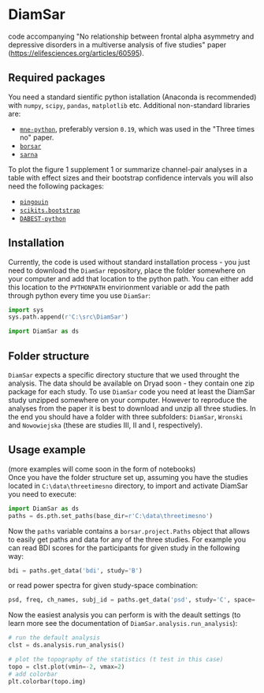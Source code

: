 # DiamSar
code accompanying "No relationship between frontal alpha asymmetry and depressive disorders in a multiverse analysis of five studies" paper (https://elifesciences.org/articles/60595).

## Required packages
You need a standard sientific python istallation (Anaconda is recommended) with `numpy`, `scipy`, `pandas`, `matplotlib` etc. Additional non-standard libraries are:
* [`mne-python`](https://github.com/mne-tools/mne-python), preferably version `0.19`, which was used in the "Three times no" paper.
* [`borsar`](https://github.com/mmagnuski/borsar)
* [`sarna`](https://github.com/mmagnuski/sarna)

To plot the figure 1 supplement 1 or summarize channel-pair analyses in a table with effect sizes and their bootstrap confidence intervals you will also need the following packages:
* [`pingouin`](https://github.com/raphaelvallat/pingouin)
* [`scikits.bootstrap`](https://github.com/cgevans/scikits-bootstrap)
* [`DABEST-python`](https://github.com/ACCLAB/DABEST-python)

## Installation
Currently, the code is used without standard installation process - you just need to download the `DiamSar` repository, place the folder somewhere on your computer and add that location to the python path.
You can either add this location to the `PYTHONPATH` envirionment variable or add the path through python every time you use `DiamSar`:
```python
import sys
sys.path.append(r'C:\src\DiamSar')

import DiamSar as ds
```

## Folder structure
`DiamSar` expects a specific directory stucture that we used throught the analysis. The data should be available on Dryad soon - they contain one zip package for each study. To use `DiamSar` code you need at least the DiamSar study unzipped somewhere on your computer. However to reproduce the analyses from the paper it is best to download and unzip all  three studies.  In the end you should have a folder with three subfolders: `DiamSar`, `Wronski` and `Nowowiejska` (these are studies III, II and I, respectively).

## Usage example
(more examples will come soon in the form of notebooks)  
Once you have the folder structure set up, assuming you have the studies located in `C:\data\threetimesno` directory, to import and activate DiamSar you need to execute:
```python
import DiamSar as ds
paths = ds.pth.set_paths(base_dir=r'C:\data\threetimesno')
```

Now the `paths` variable contains a `borsar.project.Paths` object that allows to easily get paths and data for any of the three studies. For example you can read BDI scores for the participants for given study in the following way:
```python
bdi = paths.get_data('bdi', study='B')
```
or read power spectra for given study-space combination:
```python
psd, freq, ch_names, subj_id = paths.get_data('psd', study='C', space='avg')
```

Now the easiest analysis you can perform is with the deault settings (to learn more see the documentation of `DiamSar.analysis.run_analysis`):
```python
# run the default analysis
clst = ds.analysis.run_analysis()

# plot the topography of the statistics (t test in this case)
topo = clst.plot(vmin=-2, vmax=2)
# add colorbar
plt.colorbar(topo.img)
```

